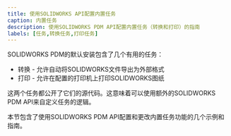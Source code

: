 ```yaml
---
title: 使用SOLIDWORKS API配置内置任务
caption: 内置任务
description: 使用SOLIDWORKS PDM API配置内置任务（转换和打印）的指南
labels: [任务,转换任务,打印任务]
---
```

SOLIDWORKS PDM的默认安装包含了几个有用的任务：

* 转换 - 允许自动将SOLIDWORKS文件导出为外部格式
* 打印 - 允许在配置的打印机上打印SOLIDWORKS图纸

这两个任务都公开了它们的源代码。这意味着可以使用额外的SOLIDWORKS PDM API来自定义任务的逻辑。

本节包含了使用SOLIDWORKS PDM API配置和更改内置任务功能的几个示例和指南。